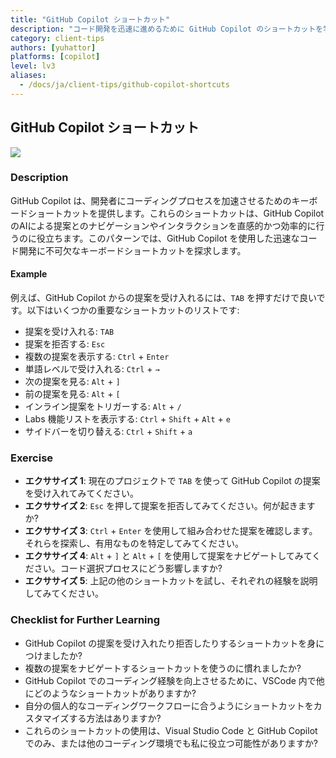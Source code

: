 ```yaml
---
title: "GitHub Copilot ショートカット"
description: "コード開発を迅速に進めるために GitHub Copilot のショートカットを学びましょう"
category: client-tips
authors: [yuhattor]
platforms: [copilot]
level: lv3
aliases:
  - /docs/ja/client-tips/github-copilot-shortcuts
---
```


## GitHub Copilot ショートカット

[<img src="https://img.shields.io/badge/Lv3-Mature_Best_Practice-brightgreen">](https://github.com/orgs/AI-Native-Development/projects/1/)

### Description

GitHub Copilot は、開発者にコーディングプロセスを加速させるためのキーボードショートカットを提供します。これらのショートカットは、GitHub Copilot のAIによる提案とのナビゲーションやインタラクションを直感的かつ効率的に行うのに役立ちます。このパターンでは、GitHub Copilot を使用した迅速なコード開発に不可欠なキーボードショートカットを探求します。

#### Example

例えば、GitHub Copilot からの提案を受け入れるには、`TAB` を押すだけで良いです。以下はいくつかの重要なショートカットのリストです:

- 提案を受け入れる: `TAB`
- 提案を拒否する: `Esc`
- 複数の提案を表示する: `Ctrl` + `Enter`
- 単語レベルで受け入れる: `Ctrl` + `→`
- 次の提案を見る: `Alt` + `]`
- 前の提案を見る: `Alt` + `[`
- インライン提案をトリガーする: `Alt` + `/`
- Labs 機能リストを表示する: `Ctrl` + `Shift` + `Alt` + `e`
- サイドバーを切り替える: `Ctrl` + `Shift` + `a`

### Exercise

- **エクササイズ 1**: 現在のプロジェクトで `TAB` を使って GitHub Copilot の提案を受け入れてみてください。
- **エクササイズ 2**: `Esc` を押して提案を拒否してみてください。何が起きますか?
- **エクササイズ 3**: `Ctrl` + `Enter` を使用して組み合わせた提案を確認します。それらを探索し、有用なものを特定してみてください。
- **エクササイズ 4**: `Alt`  + `]` と `Alt`  + `[` を使用して提案をナビゲートしてみてください。コード選択プロセスにどう影響しますか?
- **エクササイズ 5**: 上記の他のショートカットを試し、それぞれの経験を説明してみてください。

### Checklist for Further Learning

- GitHub Copilot の提案を受け入れたり拒否したりするショートカットを身につけましたか?
- 複数の提案をナビゲートするショートカットを使うのに慣れましたか?
- GitHub Copilot でのコーディング経験を向上させるために、VSCode 内で他にどのようなショートカットがありますか?
- 自分の個人的なコーディングワークフローに合うようにショートカットをカスタマイズする方法はありますか?
- これらのショートカットの使用は、Visual Studio Code と GitHub Copilot でのみ、または他のコーディング環境でも私に役立つ可能性がありますか?